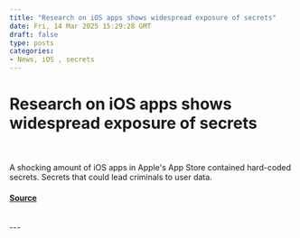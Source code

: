 ```yaml
---
title: "Research on iOS apps shows widespread exposure of secrets"
date: Fri, 14 Mar 2025 15:29:28 GMT
draft: false
type: posts
categories: 
- News, iOS , secrets 
---
```

# Research on iOS apps shows widespread exposure of secrets

<br/>

<br/>
A shocking amount of iOS apps in Apple's App Store contained hard-coded secrets. Secrets that could lead criminals to user data.

#### [Source](https://www.malwarebytes.com/blog/news/2025/03/research-on-ios-apps-shows-widespread-exposure-of-secrets)

<br/>
---
